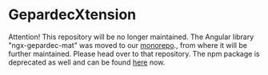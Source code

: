 # GepardecXtension
Attention! This repository will be no longer maintained. The Angular library "ngx-gepardec-mat" was moved to our [monorepo](https://github.com/Gepardec/mega-frontend-app)., from where it will be further maintained. Please head over to that repository. The npm package is deprecated as well and can be found [here](https://www.npmjs.com/package/@gepardec/ngx-gepardec-mat) now.
